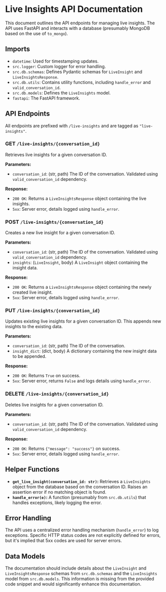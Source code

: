 # Live Insights API Documentation

This document outlines the API endpoints for managing live insights.  The API uses FastAPI and interacts with a database (presumably MongoDB based on the use of `to_mongo`).

## Imports

- `datetime`: Used for timestamping updates.
- `src.logger`: Custom logger for error handling.
- `src.db.schemas`: Defines Pydantic schemas for `LiveInsight` and `LiveInsightsResponse`.
- `src.db.utils`: Contains utility functions, including `handle_error` and `valid_conversation_id`.
- `src.db.models`: Defines the `LiveInsights` model.
- `fastapi`: The FastAPI framework.


## API Endpoints

All endpoints are prefixed with `/live-insights` and are tagged as `"live-insights"`.

### GET `/live-insights/{conversation_id}`

Retrieves live insights for a given conversation ID.

**Parameters:**

- `conversation_id`:  (str, path) The ID of the conversation.  Validated using `valid_conversation_id` dependency.

**Response:**

- `200 OK`: Returns a `LiveInsightsResponse` object containing the live insights.
- `5xx`: Server error, details logged using `handle_error`.


### POST `/live-insights/{conversation_id}`

Creates a new live insight for a given conversation ID.

**Parameters:**

- `conversation_id`: (str, path) The ID of the conversation. Validated using `valid_conversation_id` dependency.
- `insights`: (`LiveInsight`, body)  A `LiveInsight` object containing the insight data.

**Response:**

- `200 OK`: Returns a `LiveInsightsResponse` object containing the newly created live insight.
- `5xx`: Server error, details logged using `handle_error`.


### PUT `/live-insights/{conversation_id}`

Updates existing live insights for a given conversation ID.  This appends new insights to the existing data.

**Parameters:**

- `conversation_id`: (str, path) The ID of the conversation.
- `insight_dict`: (dict, body) A dictionary containing the new insight data to be appended.

**Response:**

- `200 OK`: Returns `True` on success.
- `5xx`: Server error, returns `False` and logs details using `handle_error`.


### DELETE `/live-insights/{conversation_id}`

Deletes live insights for a given conversation ID.

**Parameters:**

- `conversation_id`: (str, path) The ID of the conversation. Validated using `valid_conversation_id` dependency.

**Response:**

- `200 OK`: Returns `{"message": "success"}` on success.
- `5xx`: Server error, details logged using `handle_error`.


## Helper Functions

- **`get_live_insight(conversation_id: str)`:** Retrieves a `LiveInsights` object from the database based on the conversation ID.  Raises an assertion error if no matching object is found.
- **`handle_error(e)`:**  A function (presumably from `src.db.utils`) that handles exceptions, likely logging the error.


## Error Handling

The API uses a centralized error handling mechanism (`handle_error`) to log exceptions.  Specific HTTP status codes are not explicitly defined for errors, but it's implied that 5xx codes are used for server errors.


## Data Models

The documentation should include details about the `LiveInsight` and `LiveInsightsResponse` schemas from `src.db.schemas` and the `LiveInsights` model from `src.db.models`.  This information is missing from the provided code snippet and would significantly enhance this documentation.
